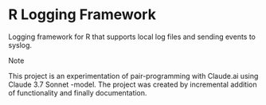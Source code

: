 # R Logging Framework

Logging framework for R that supports local log files and sending events to syslog.

> [!NOTE]
> This project is an experimentation of pair-programming with Claude.ai using Claude 3.7 Sonnet -model. The project was created by incremental addition of functionality and finally documentation.


